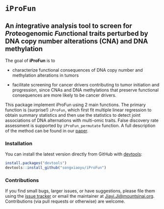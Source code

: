 
<!-- README.md is generated from README.Rmd. Please edit that file -->
`iProFun`
=========

An *i*ntegrative analysis tool to screen for *Pro*teogenomic *Fun*ctional traits perturbed by DNA copy number alterations (CNA) and DNA methylation
---------------------------------------------------------------------------------------------------------------------------------------------------

The goal of **iProFun** is to

-   characterize functional consequences of DNA copy number and methylation alterations in tumors

-   facilitate screening for cancer drivers contributing to tumor initiation and progression, since CNAs and DNA methylations that preserve functional consequences are more likely to be cancer drivers.

This package implement iProFun using 2 main functions. The primary function is (surprise!) `iProFun`, which first fit multiple linear regression to obtain summary statistics and then use the statistics to detect joint associations of DNA alternations with multi-omic traits. False discovery rate assessment is supported by `iProFun_permutate` function. A full description of the method can be found in our [paper](https://www.biorxiv.org/content/early/2018/12/06/488833).

### Installation

You can install the latest version directly from GitHub with [devtools](https://github.com/hadley/devtools):

``` r
install.packages("devtools")
devtools::install_github("songxiaoyu/iProFun")
```

<!-- * the most recent officially-released version from CRAN with -->
<!--     ```R -->
<!--     install.packages("iProFun") -->
<!--     ```` -->
<!-- * the latest development version from GitHub with -->
<!--     ```R -->
<!--     install.packages("devtools") -->
<!--     devtools::install_github("xiaoyu/Rpackage/iProFun") -->
<!--     ```` -->


### Contributions

If you find small bugs, larger issues, or have suggestions, please file them using the [issue tracker](https://github.com/songxiaoyu/iProFun/issues) or email the maintainer at <Jiayi.Ji@mountsinai.org>. Contributions (via pull requests or otherwise) are welcome.

<!-- ## iProFun Integrative analysis pipeline -->
<!-- Below is an example of how iProFun is commonly used.  A full description of the tool can be found in our MCP paper. -->
<!-- ```{r, include = FALSE} -->
<!-- require(metRology) -->
<!-- require(matrixStats) -->
<!-- ``` -->
<!-- ```{r, messages = FALSE, warning = FALSE,} -->
<!-- library(iProFun) -->
<!-- ``` -->
<!-- ### Data summary -->
<!-- After preprossing and data cleaning, we have 15121 genes and 569 subjects for mRNA data, 7010 genes and 174 subjects for protein, 5685 genes and 70 subjects for phospho data, 25762 genes and 552 subjects for methylation data, 11859 genes and 560 subjects for mRNA data. The following shows the data structure for each data. -->
<!-- ```{r} -->
<!-- rna_normal[1:5,1:5] -->
<!-- ``` -->
<!-- ```{r, include = FALSE} -->
<!-- # protein_normal[1:5,1:5] -->
<!-- # phospho_normal[1:5, 1:5] -->
<!-- # methy[1:5,1:5] -->
<!-- # cnv[1:5, 1:5] -->
<!-- ``` -->
<!-- ### Gene-level multiple linear regression to obtain summary statistics -->
<!-- We use sets of separate regressions in the integrative analysis pipeline to allow for different samples being measured on different sets of molecular features. -->
<!-- ```{r, eval=FALSE} -->
<!-- ylist_normal = list(rna_normal, protein_normal, phospho_normal) -->
<!-- methy_input_1_3 <- -->
<!-- MultiReg_together( -->
<!-- ylist = ylist_normal, -->
<!-- xlist = list(methy, cnv), -->
<!-- covariates = list(rna_pc_1_3, protein_pc_1_3, phospho_pc_1_3), -->
<!-- cl = cl -->
<!-- ) -->
<!-- ``` -->
<!-- The following shows the results for CNA. -->
<!-- ```{r} -->
<!-- str(cnv_input_1_3) -->
<!-- ``` -->
<!-- ### Primo – An integrative analysis method for detecting joint associations of DNA al- terations with multi-omics traits -->
<!-- With the summary association statistics obtained from equations (1), we apply an integrative analysis method – Primo – to detect joint associations of DNA variation with multi-omics traits -->
<!-- ```{r, results=FALSE} -->
<!-- pi1=rep(0.05, 3) -->
<!-- cnv_1_3 = MultiOmics_Input(cnv_input_1_3, pi1=pi1) -->
<!-- cnv_1_3_tidy <- MultiOmics_Input(cnv_result , pi1=pi1) -->
<!-- cnv_1_3$colocProb *100 -->
<!-- cnv_1_3_tidy$colocProb*100 -->
<!-- ``` -->
<!-- ```{r} -->
<!-- str(cnv_1_3) -->
<!-- ``` -->
<!-- ### False discovery rate assessment -->
<!-- To calculate the empirical FDR, we first calculated the posterior probability of a predictor being associated with an outcome, by summing over all patterns that are consistent with the association of interest. -->
<!-- The following shows the results when we randomly permute the sample label of the mRNA while keeping the labels of the other two traits. -->
<!-- ```{r, eval=FALSE} -->
<!--  MultiReg_cnv_lr_perm_1 = MultiReg_together_perm( -->
<!--     ylist = list(rna_regression, protein_regression, phospho_regression), -->
<!--     xlist = list(cnv_lr_regression, cnv_baf_regression, methy_mean_regression), -->
<!--     covariates = list(purity_tumor,age, gender), -->
<!--     xyCommonGeneID = xy_common_geneID, -->
<!--     conditional_covariate = mutation_reg_111, -->
<!--     mutation_genes = mutation_gene_111, -->
<!--     xyCommonSubID = list(xrnaCommonSubID, xproteinCommonSubID, xphosphoCommonSubID), -->
<!--     filename = "MultiReg_cnv_lr_together_perm_1", -->
<!--     permcolum = 1, -->
<!--     seed=(currind-1)*10+i -->
<!--   ) -->
<!-- ``` -->
